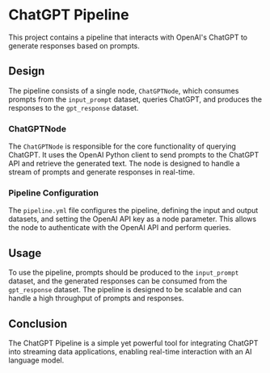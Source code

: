 # ChatGPT Pipeline

This project contains a pipeline that interacts with OpenAI's ChatGPT to generate responses based on prompts.

## Design

The pipeline consists of a single node, `ChatGPTNode`, which consumes prompts from the `input_prompt` dataset, queries ChatGPT, and produces the responses to the `gpt_response` dataset.

### ChatGPTNode

The `ChatGPTNode` is responsible for the core functionality of querying ChatGPT. It uses the OpenAI Python client to send prompts to the ChatGPT API and retrieve the generated text. The node is designed to handle a stream of prompts and generate responses in real-time.

### Pipeline Configuration

The `pipeline.yml` file configures the pipeline, defining the input and output datasets, and setting the OpenAI API key as a node parameter. This allows the node to authenticate with the OpenAI API and perform queries.

## Usage

To use the pipeline, prompts should be produced to the `input_prompt` dataset, and the generated responses can be consumed from the `gpt_response` dataset. The pipeline is designed to be scalable and can handle a high throughput of prompts and responses.

## Conclusion

The ChatGPT Pipeline is a simple yet powerful tool for integrating ChatGPT into streaming data applications, enabling real-time interaction with an AI language model.